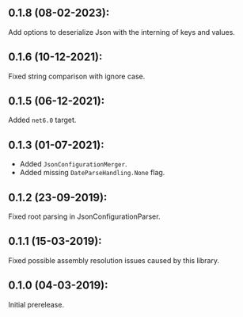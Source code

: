 ## 0.1.8 (08-02-2023):

Add options to deserialize Json with the interning of keys and values.

## 0.1.6 (10-12-2021):

Fixed string comparison with ignore case.

## 0.1.5 (06-12-2021):

Added `net6.0` target.

## 0.1.3 (01-07-2021):

- Added `JsonConfigurationMerger`.
- Added missing `DateParseHandling.None` flag.

## 0.1.2 (23-09-2019):

Fixed root parsing in JsonConfigurationParser.

## 0.1.1 (15-03-2019):

Fixed possible assembly resolution issues caused by this library.

## 0.1.0 (04-03-2019): 

Initial prerelease.